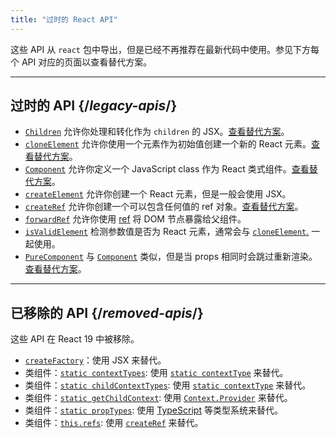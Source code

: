 ```yaml
---
title: "过时的 React API"
---
```


<Intro>

这些 API 从 `react` 包中导出，但是已经不再推荐在最新代码中使用。参见下方每个 API 对应的页面以查看替代方案。

</Intro>

---

## 过时的 API {/*legacy-apis*/}

* [`Children`](/reference/react/Children) 允许你处理和转化作为 `children` 的 JSX。[查看替代方案](/reference/react/Children#alternatives)。
* [`cloneElement`](/reference/react/cloneElement) 允许你使用一个元素作为初始值创建一个新的 React 元素。[查看替代方案](/reference/react/cloneElement#alternatives)。
* [`Component`](/reference/react/Component) 允许你定义一个 JavaScript class 作为 React 类式组件。[查看替代方案](/reference/react/Component#alternatives)。
* [`createElement`](/reference/react/createElement) 允许你创建一个 React 元素，但是一般会使用 JSX。
* [`createRef`](/reference/react/createRef) 允许你创建一个可以包含任何值的 ref 对象。[查看替代方案](/reference/react/createRef#alternatives)。
* [`forwardRef`](/reference/react/forwardRef) 允许你使用 [ref](/learn/manipulating-the-dom-with-refs) 将 DOM 节点暴露给父组件。
* [`isValidElement`](/reference/react/isValidElement) 检测参数值是否为 React 元素，通常会与 [`cloneElement`.](/reference/react/cloneElement) 一起使用。
* [`PureComponent`](/reference/react/PureComponent) 与 [`Component`](/reference/react/Component) 类似，但是当 props 相同时会跳过重新渲染。[查看替代方案](/reference/react/PureComponent#alternatives)。

---

## 已移除的 API {/*removed-apis*/}

这些 API 在 React 19 中被移除。

* [`createFactory`](https://18.react.dev/reference/react/createFactory)：使用 JSX 来替代。
* 类组件：[`static contextTypes`](https://18.react.dev//reference/react/Component#static-contexttypes): 使用 [`static contextType`](#static-contexttype) 来替代。
* 类组件：[`static childContextTypes`](https://18.react.dev//reference/react/Component#static-childcontexttypes): 使用 [`static contextType`](#static-contexttype) 来替代。
* 类组件：[`static getChildContext`](https://18.react.dev//reference/react/Component#getchildcontext): 使用 [`Context.Provider`](/reference/react/createContext#provider) 来替代。
* 类组件：[`static propTypes`](https://18.react.dev//reference/react/Component#static-proptypes): 使用 [TypeScript](https://www.typescriptlang.org/) 等类型系统来替代。
* 类组件：[`this.refs`](https://18.react.dev//reference/react/Component#refs): 使用 [`createRef`](/reference/react/createRef) 来替代。
